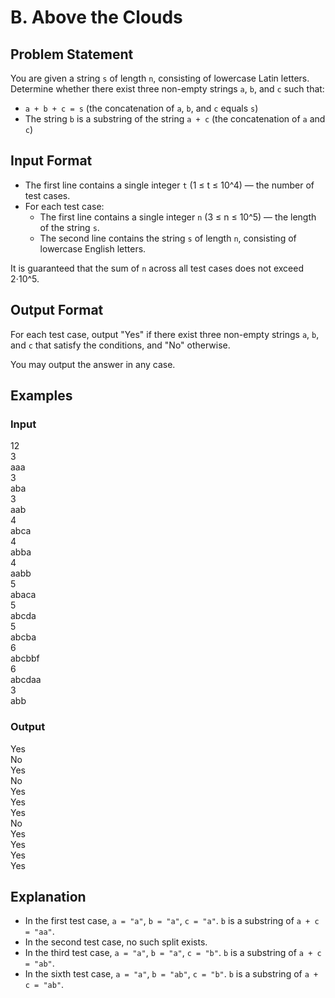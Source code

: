 # B. Above the Clouds

## Problem Statement

You are given a string `s` of length `n`, consisting of lowercase Latin letters. Determine whether there exist three non-empty strings `a`, `b`, and `c` such that:

- `a + b + c = s` (the concatenation of `a`, `b`, and `c` equals `s`)
- The string `b` is a substring of the string `a + c` (the concatenation of `a` and `c`)

## Input Format

- The first line contains a single integer `t` (1 ≤ t ≤ 10^4) — the number of test cases.
- For each test case:
  - The first line contains a single integer `n` (3 ≤ n ≤ 10^5) — the length of the string `s`.
  - The second line contains the string `s` of length `n`, consisting of lowercase English letters.

It is guaranteed that the sum of `n` across all test cases does not exceed 2⋅10^5.

## Output Format

For each test case, output "Yes" if there exist three non-empty strings `a`, `b`, and `c` that satisfy the conditions, and "No" otherwise.

You may output the answer in any case.

## Examples

### Input
12  
3  
aaa  
3  
aba  
3  
aab  
4  
abca  
4  
abba  
4  
aabb  
5  
abaca  
5  
abcda  
5  
abcba  
6  
abcbbf  
6  
abcdaa  
3  
abb  

### Output
Yes  
No  
Yes  
No  
Yes  
Yes  
Yes  
No  
Yes  
Yes  
Yes  
Yes  

## Explanation

- In the first test case, `a = "a"`, `b = "a"`, `c = "a"`. `b` is a substring of `a + c = "aa"`.
- In the second test case, no such split exists.
- In the third test case, `a = "a"`, `b = "a"`, `c = "b"`. `b` is a substring of `a + c = "ab"`.
- In the sixth test case, `a = "a"`, `b = "ab"`, `c = "b"`. `b` is a substring of `a + c = "ab"`.
